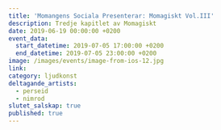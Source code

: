 ```yaml
---
title: 'Momangens Sociala Presenterar: Momagiskt Vol.III'
description: Tredje kapitlet av Momagiskt
date: 2019-06-19 00:00:00 +0200
event_data:
  start_datetime: 2019-07-05 17:00:00 +0200
  end_datetime: 2019-07-05 23:00:00 +0200
image: /images/events/image-from-ios-12.jpg
link:
category: ljudkonst
deltagande_artists:
  - perseid
  - nimrod
slutet_salskap: true
published: true
---
```


